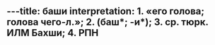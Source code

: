 ---title: баши
interpretation: 1. «его голова; голова чего-л.»; 2. (баш*; -и*); 3. ср. тюрк. ИЛМ Бахши; 4. РПН
---
